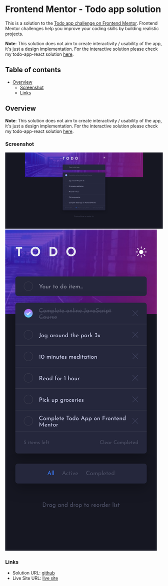 # Frontend Mentor - Todo app solution

This is a solution to the [Todo app challenge on Frontend Mentor](https://www.frontendmentor.io/challenges/todo-app-Su1_KokOW). Frontend Mentor challenges help you improve your coding skills by building realistic projects.

**Note**: This solution does not aim to create interactivity / usability of the app, it's just a design implementation. For the interactive solution please check my todo-app-react solution [here](https://github.com/mihai2537/todo-app-react).

## Table of contents

- [Overview](#overview)
  - [Screenshot](#screenshot)
  - [Links](#links)

## Overview

**Note**: This solution does not aim to create interactivity / usability of the app, it's just a design implementation. For the interactive solution please check my todo-app-react solution [here](https://github.com/mihai2537/todo-app-react).

### Screenshot

![](./screenshot.png)
![](./screenshot-mobile.png)

### Links

- Solution URL: [github](https://github.com/mihai2537/todo-app)
- Live Site URL: [live site](https://mihai2537.github.io/todo-app/)
